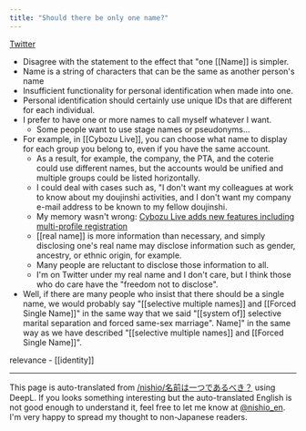 ```yaml
---
title: "Should there be only one name?"
---
```


[Twitter](https://twitter.com/nishio/status/1367173950568951808)
- Disagree with the statement to the effect that "one [[Name]] is simpler.
- Name is a string of characters that can be the same as another person's name
- Insufficient functionality for personal identification when made into one.
- Personal identification should certainly use unique IDs that are different for each individual.
- I prefer to have one or more names to call myself whatever I want.
    - Some people want to use stage names or pseudonyms...
- For example, in [[Cybozu Live]], you can choose what name to display for each group you belong to, even if you have the same account.
    - As a result, for example, the company, the PTA, and the coterie could use different names, but the accounts would be unified and multiple groups could be listed horizontally.
    - I could deal with cases such as, "I don't want my colleagues at work to know about my doujinshi activities, and I don't want my company e-mail address to be known to my fellow doujinshi.
    - My memory wasn't wrong: [Cybozu Live adds new features including multi-profile registration](https://cloud.watch.impress.co.jp/docs/news/384097.html)
    - [[real name]] is more information than necessary, and simply disclosing one's real name may disclose information such as gender, ancestry, or ethnic origin, for example.
    - Many people are reluctant to disclose those information to all.
    - I'm on Twitter under my real name and I don't care, but I think those who do care have the "freedom not to disclose".
- Well, if there are many people who insist that there should be a single name, we would probably say "[[selective multiple names]] and [[Forced Single Name]]" in the same way that we said "[[system of]] selective marital separation and forced same-sex marriage". Name]" in the same way as we have described "[[selective multiple names]] and [[Forced Single Name]]".

relevance
    - [[identity]]

---
This page is auto-translated from [/nishio/名前は一つであるべき？](https://scrapbox.io/nishio/名前は一つであるべき？) using DeepL. If you looks something interesting but the auto-translated English is not good enough to understand it, feel free to let me know at [@nishio_en](https://twitter.com/nishio_en). I'm very happy to spread my thought to non-Japanese readers.